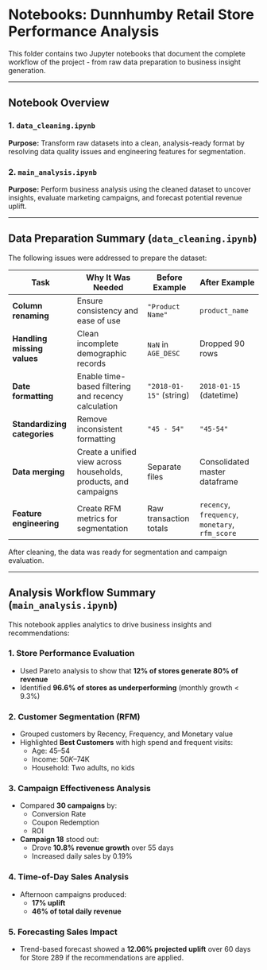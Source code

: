 # Notebooks: Dunnhumby Retail Store Performance Analysis

This folder contains two Jupyter notebooks that document the complete workflow of the project - from raw data preparation to business insight generation.


---

## Notebook Overview

### 1. `data_cleaning.ipynb`  
**Purpose:** Transform raw datasets into a clean, analysis-ready format by resolving data quality issues and engineering features for segmentation.

### 2. `main_analysis.ipynb`  
**Purpose:** Perform business analysis using the cleaned dataset to uncover insights, evaluate marketing campaigns, and forecast potential revenue uplift.

---

## Data Preparation Summary (`data_cleaning.ipynb`)

The following issues were addressed to prepare the dataset:

| Task                        | Why It Was Needed                                     | Before Example             | After Example              |
|-----------------------------|-------------------------------------------------------|----------------------------|----------------------------|
| **Column renaming**         | Ensure consistency and ease of use                    | `"Product Name"`           | `product_name`             |
| **Handling missing values** | Clean incomplete demographic records                  | `NaN` in `AGE_DESC`        | Dropped 90 rows            |
| **Date formatting**         | Enable time-based filtering and recency calculation   | `"2018-01-15"` (string)    | `2018-01-15` (datetime)    |
| **Standardizing categories**| Remove inconsistent formatting                        | `"45 - 54"`                | `"45-54"`                  |
| **Data merging**            | Create a unified view across households, products, and campaigns | Separate files | Consolidated master dataframe |
| **Feature engineering**     | Create RFM metrics for segmentation                   | Raw transaction totals     | `recency`, `frequency`, `monetary`, `rfm_score` |


After cleaning, the data was ready for segmentation and campaign evaluation.

---

## Analysis Workflow Summary (`main_analysis.ipynb`)

This notebook applies analytics to drive business insights and recommendations:

### 1. Store Performance Evaluation
- Used Pareto analysis to show that **12% of stores generate 80% of revenue**
- Identified **96.6% of stores as underperforming** (monthly growth < 9.3%)

### 2. Customer Segmentation (RFM)
- Grouped customers by Recency, Frequency, and Monetary value
- Highlighted **Best Customers** with high spend and frequent visits:
  - Age: 45–54  
  - Income: $50K–$74K  
  - Household: Two adults, no kids

### 3. Campaign Effectiveness Analysis
- Compared **30 campaigns** by:
  - Conversion Rate
  - Coupon Redemption
  - ROI
- **Campaign 18** stood out:
  - Drove **10.8% revenue growth** over 55 days
  - Increased daily sales by 0.19%

### 4. Time-of-Day Sales Analysis
- Afternoon campaigns produced:
  - **17% uplift**
  - **46% of total daily revenue**

### 5. Forecasting Sales Impact
- Trend-based forecast showed a **12.06% projected uplift** over 60 days for Store 289 if the recommendations are applied.
